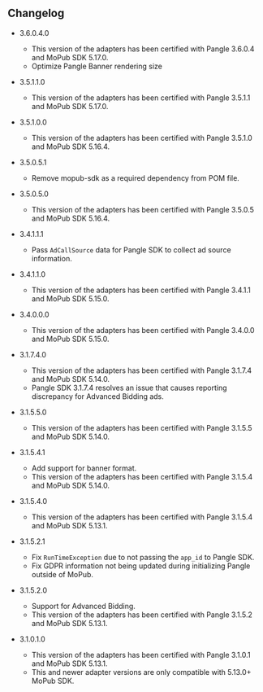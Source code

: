 ## Changelog
  * 3.6.0.4.0
     * This version of the adapters has been certified with Pangle 3.6.0.4 and MoPub SDK 5.17.0.
     * Optimize Pangle Banner rendering size 
  * 3.5.1.1.0
     * This version of the adapters has been certified with Pangle 3.5.1.1 and MoPub SDK 5.17.0.

  * 3.5.1.0.0
     * This version of the adapters has been certified with Pangle 3.5.1.0 and MoPub SDK 5.16.4.
     
  * 3.5.0.5.1
    * Remove mopub-sdk as a required dependency from POM file.

  * 3.5.0.5.0
     * This version of the adapters has been certified with Pangle 3.5.0.5 and MoPub SDK 5.16.4.

  * 3.4.1.1.1
     * Pass `AdCallSource` data for Pangle SDK to collect ad source information.

  * 3.4.1.1.0
     * This version of the adapters has been certified with Pangle 3.4.1.1 and MoPub SDK 5.15.0.

  * 3.4.0.0.0
     * This version of the adapters has been certified with Pangle 3.4.0.0 and MoPub SDK 5.15.0.

  * 3.1.7.4.0
     * This version of the adapters has been certified with Pangle 3.1.7.4 and MoPub SDK 5.14.0.
     * Pangle SDK 3.1.7.4 resolves an issue that causes reporting discrepancy for Advanced Bidding ads.

  * 3.1.5.5.0
    * This version of the adapters has been certified with Pangle 3.1.5.5 and MoPub SDK 5.14.0.

  * 3.1.5.4.1
    * Add support for banner format. 
    * This version of the adapters has been certified with Pangle 3.1.5.4 and MoPub SDK 5.14.0.

  * 3.1.5.4.0
    * This version of the adapters has been certified with Pangle 3.1.5.4 and MoPub SDK 5.13.1.
    
  * 3.1.5.2.1
    * Fix `RunTimeException` due to not passing the `app_id` to Pangle SDK.
    * Fix GDPR information not being updated during initializing Pangle outside of MoPub.

  * 3.1.5.2.0
    * Support for Advanced Bidding.
    * This version of the adapters has been certified with Pangle 3.1.5.2 and MoPub SDK 5.13.1.
    
  * 3.1.0.1.0
    * This version of the adapters has been certified with Pangle 3.1.0.1 and MoPub SDK 5.13.1.
    * This and newer adapter versions are only compatible with 5.13.0+ MoPub SDK.
